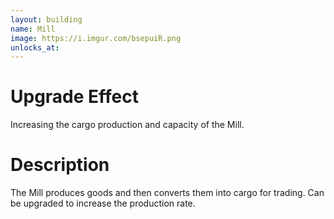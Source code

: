 ```yaml
---
layout: building
name: Mill
image: https://i.imgur.com/bsepuiR.png
unlocks_at:
---
```


# Upgrade Effect

Increasing the cargo production and capacity of the Mill.

# Description

The Mill produces goods and then converts them into cargo for trading. Can be upgraded to increase the production rate.
